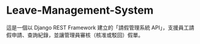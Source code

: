 # Leave-Management-System
這是一個以 Django REST Framework 建立的「請假管理系統 API」，支援員工請假申請、查詢紀錄，並讓管理員審核（核准或駁回）假單。
